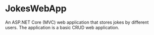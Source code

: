 # JokesWebApp
An ASP.NET Core (MVC) web application that stores jokes by different users. The application is a basic CRUD web application.
